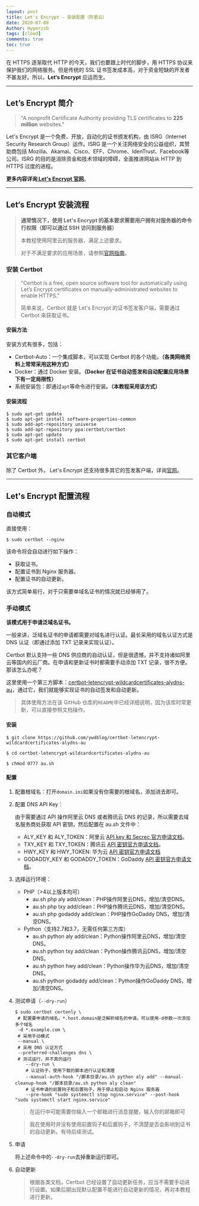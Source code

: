 ```yaml
---
layout: post
title: Let's Encrypt - 安装配置（阿里云）
date: 2020-07-08
Author: Hyperzsb
tags: [cloud]
comments: true
toc: true
---
```


在 HTTPS 逐渐取代 HTTP 的今天，我们也要跟上时代的脚步，用 HTTPS 协议来保护我们的网络服务。但是传统的 SSL 证书签发成本高，对于资金短缺的开发者不甚友好。所以，**Let‘s Encrypt** 应运而生。

<!-- more -->



---

## Let’s Encrypt 简介

> "A nonprofit Certificate Authority providing TLS certificates to **225 million** websites."

Let's Encrypt 是一个免费、开放，自动化的证书颁发机构，由 ISRG（Internet Security Research Group）运作。ISRG 是一个关注网络安全的公益组织，其赞助商包括 Mozilla、Akamai、Cisco、EFF、Chrome、IdenTrust、Facebook等公司。ISRG 的目的是消除资金和技术领域的障碍，全面推进网站从 HTTP 到 HTTPS 过度的进程。

**更多内容详询[ Let's Encrypt 官网](https://letsencrypt.org/)**。



---

## Let‘s Encrypt 安装流程

> **通常情况下，使用 Let's Encrypt 的基本要求需要用户拥有对服务器的命令行权限（即可以通过 SSH 访问到服务器）**
>
> 本教程使用阿里云的服务器，满足上述要求。
>
> 对于不满足要求的应用场景，请参照[官网指南](https://letsencrypt.org/getting-started/#without-shell-access)。

### 安装 Certbot

> "Certbot is a free, open source software tool for automatically using Let’s Encrypt certificates on manually-administrated websites to enable HTTPS."
>
> 简单来说，Certbot 就是 Let's Encrypt 的证书签发客户端，需要通过 Certbot 来获取证书。

#### 安装方法

安装方式有很多，包括：

- Certbot-Auto：一个集成脚本，可以实现 Certbot 的各个功能。**（各类网络资料上常常采用这种方式）**
- Docker：通过 Docker 安装。**（Docker 在证书自动签发和自动配置应用场景下有一定局限性）**
- 系统安装包：即通过`apt`等命令进行安装。**（本教程采用该方式）**

#### 安装流程

```shell
$ sudo apt-get update
$ sudo apt-get install software-properties-common
$ sudo add-apt-repository universe
$ sudo add-apt-repository ppa:certbot/certbot
$ sudo apt-get update
$ sudo apt-get install certbot
```

### 其它客户端

除了 Certbot 外， Let's Encrypt 还支持很多其它的签发客户端，详询[官网](https://letsencrypt.org/docs/client-options/)。



---

## Let's Encrypt 配置流程

### 自动模式

直接使用：

```shell
$ sudo certbot --nginx
```

该命令将会自动进行如下操作：

- 获取证书。
- 配置证书到 Nginx 服务器。
- 配置证书的自动更新。

该方式简单易行，对于只需要单域名证书的情况就已经够用了。

### 手动模式

**该模式用于申请泛域名证书。**

一般来讲，泛域名证书的申请都需要对域名进行认证。最长采用的域名认证方式是 DNS 认证（即通过添加 TXT 记录来实现认证）。

Certbot 默认支持一些 DNS 供应商的自动认证，但是很遗憾，并不支持诸如阿里云等国内的云厂商。在申请和更新证书时都需要手动添加 TXT 记录，很不方便。那该怎么办呢？

这里使用一个第三方脚本：[certbot-letencrypt-wildcardcertificates-alydns-au](https://github.com/ywdblog/certbot-letencrypt-wildcardcertificates-alydns-au)，通过它，我们就能够实现证书的自动签发和自动更新。

> 具体使用方法在该 GitHub 仓库的`README`中已经详细说明，因为该库时常更新，可以直接参照文档操作。

#### 安装

```shell
$ git clone https://github.com/ywdblog/certbot-letencrypt-wildcardcertificates-alydns-au

$ cd certbot-letencrypt-wildcardcertificates-alydns-au

$ chmod 0777 au.sh
```

#### 配置

1. 配置根域名：打开`domain.ini`如果没有你需要的根域名，添加进去即可。

2. 配置 DNS API Key：

   由于需要通过 API 操作阿里云 DNS 或者腾讯云 DNS 的记录，所以需要去域名服务商处获取 API 密钥，然后配置在 au.sh 文件中：

   - ALY_KEY 和 ALY_TOKEN：阿里云 [API key 和 Secrec 官方申请文档](https://help.aliyun.com/knowledge_detail/38738.html)。
   - TXY_KEY 和 TXY_TOKEN：腾讯云 [API 密钥官方申请文档](https://console.cloud.tencent.com/cam/capi)。
   - HWY_KEY 和 HWY_TOKEN: 华为云 [API 密钥官方申请文档](https://support.huaweicloud.com/devg-apisign/api-sign-provide.html)
   - GODADDY_KEY 和 GODADDY_TOKEN：GoDaddy [API 密钥官方申请文档](https://developer.godaddy.com/getstarted)。

3. 选择运行环境：

   - PHP（>4以上版本均可）
     - au.sh php aly add/clean：PHP操作阿里云DNS，增加/清空DNS。
     - au.sh php txy add/clean：PHP操作腾讯云DNS，增加/清空DNS。
     - au.sh php godaddy add/clean：PHP操作GoDaddy DNS，增加/清空DNS。
   - Python（支持2.7和3.7，无需任何第三方库）
     - au.sh python aly add/clean：Python操作阿里云DNS，增加/清空DNS。
     - au.sh python txy add/clean：Python操作腾讯云DNS，增加/清空DNS。
     - au.sh python hwy add/clean：Python操作华为云DNS，增加/清空DNS。
     - au.sh python godaddy add/clean：Python操作GoDaddy DNS，增加/清空DNS。

4. 测试申请（`--dry-run`）

   ```shell
   $ sudo certbot certonly \
   	# 配置要申请的域名。*.host.domain是泛解析域名的申请。可以使用-d参数一次添加多个域名
   	-d *.example.com \ 
   	# 采用手动模式
   	--manual \ 
   	# 采用 DNS 认证方式
   	--preferred-challenges dns \
   	# 测试运行，并不真的运行
       --dry-run \
       # 认证钩子，使用下载的脚本进行认证和清理
       --manual-auth-hook "/脚本目录/au.sh python aly add" --manual-cleanup-hook "/脚本目录/au.sh python aly clean"
       # 证书申请的前置钩子和后置钩子，用于停止和启动 Nginx 服务器
       --pre-hook "sudo systemctl stop nginx.service" --post-hook "sudo systemctl start nginx.service"
   ```

   > 在运行中可能需要你输入一个邮箱进行消息提醒，输入你的邮箱即可

   > 我在使用时并没有使用前置钩子和后置钩子，不清楚是否会影响到证书的自动更新。有待后续测试。

5. 申请

   将上述命令中的`--dry-run`去掉重新运行即可。

6. 自动更新

   > 根据各类文档，Certbot 已经设置了自动更新任务，应当不需要手动进行设置。如果后期出现默认配置不能进行自动更新的情况，再对本教程进行更新。

